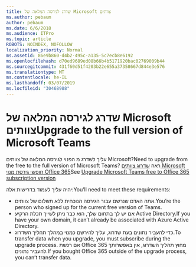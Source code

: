 ```yaml
---
title: שדרג לגירסה המלאה של Microsoft צוותים
ms.author: pebaum
author: pebaum
ms.date: 6/6/2018
ms.audience: ITPro
ms.topic: article
ROBOTS: NOINDEX, NOFOLLOW
localization_priority: Normal
ms.assetid: 86e9b860-d4b2-495c-a135-5c7ecb8e6192
ms.openlocfilehash: d70ed9689ed08b66b4b5171920bac02769009b44
ms.sourcegitcommit: 431f60d51f4203b22e655a37358667d844e3e576
ms.translationtype: MT
ms.contentlocale: he-IL
ms.lasthandoff: 03/07/2019
ms.locfileid: "30468988"
---
```

# <a name="upgrade-to-the-full-version-of-microsoft-teams"></a><span data-ttu-id="c3ab5-102">שדרג לגירסה המלאה של Microsoft צוותים</span><span class="sxs-lookup"><span data-stu-id="c3ab5-102">Upgrade to the full version of Microsoft Teams</span></span>

<span data-ttu-id="c3ab5-103">עליך לשדרג מ הפנוי לגירסה המלאה של צוותים Microsoft?</span><span class="sxs-lookup"><span data-stu-id="c3ab5-103">Need to upgrade from the free to the full version of Microsoft Teams?</span></span> <span data-ttu-id="c3ab5-104">ראה [שדרוג צוותים Microsoft חופשי גירסת מנוי Office 365](https://docs.microsoft.com/en-us/microsoftteams/upgrade-freemium)</span><span class="sxs-lookup"><span data-stu-id="c3ab5-104">See [Upgrade Microsoft Teams free to Office 365 subscription version](https://docs.microsoft.com/en-us/microsoftteams/upgrade-freemium)</span></span>

<span data-ttu-id="c3ab5-105">יהיה עליך לעמוד בדרישות אלה:</span><span class="sxs-lookup"><span data-stu-id="c3ab5-105">You’ll need to meet these requirements:</span></span>
- <span data-ttu-id="c3ab5-106">אתה האדם שנרשם עבור הגירסה הנוכחית ללא תשלום של צוותים.</span><span class="sxs-lookup"><span data-stu-id="c3ab5-106">You’re the person who signed up for the current free version of Teams.</span></span>
- <span data-ttu-id="c3ab5-107">אם יש לך בתחום שלך, הוא כבר ניתן לשייך תכלת הרקיע Active Directory.</span><span class="sxs-lookup"><span data-stu-id="c3ab5-107">If you have your own domain, it can’t already be associated with Azure Active Directory.</span></span>
- <span data-ttu-id="c3ab5-108">כדי להעביר נתונים בעת שדרוג, עליך להירשם כמנוי במהלך תהליך השדרוג.</span><span class="sxs-lookup"><span data-stu-id="c3ab5-108">To transfer data when you upgrade, you must subscribe during the upgrade process.</span></span> <span data-ttu-id="c3ab5-109">אם רכשת Office 365 מחוץ תהליך השדרוג, אין באפשרותך להעביר נתונים.</span><span class="sxs-lookup"><span data-stu-id="c3ab5-109">If you bought Office 365 outside of the upgrade process, you can’t transfer data.</span></span>


